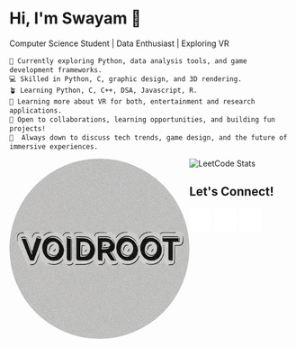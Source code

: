 # Hi, I'm Swayam 👋
Computer Science Student | Data Enthusiast |  Exploring VR

```first
🔭 Currently exploring Python, data analysis tools, and game development frameworks.
💻 Skilled in Python, C, graphic design, and 3D rendering.
🪴 Learning Python, C, C++, DSA, Javascript, R.
🌱 Learning more about VR for both, entertainment and research applications.
🤔 Open to collaborations, learning opportunities, and building fun projects!
💬  Always down to discuss tech trends, game design, and the future of immersive experiences. 
```

<img src="VoidRoot.png" width="320px" align="left" style="border-radius: 50%">

![LeetCode Stats](https://leetcard.jacoblin.cool/SwayamTakkamore?ext=heatmap&theme=wtf&font=M+PLUS+Rounded+1c&border=2&radius=20)

**Let's Connect!**
----------------------
[<img src="mail.svg" height="40px" left="10px" align="center" background="white">](mailto:takkamoreswayam@gmail.com)
[<img src="linkedin.svg" height="40px" left="10px" align="center">](https://www.linkedin.com/in/swayam-voidroot)
[<img src="instagram.svg" height="40px" left="10px" align="center">](https://www.instagram.com/swayam_voidroot)
